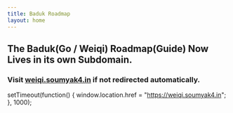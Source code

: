 ```yaml
---
title: Baduk Roadmap
layout: home
---
```


## The Baduk(Go / Weiqi) Roadmap(Guide) Now Lives in its own Subdomain.
### Visit [weiqi.soumyak4.in](https://weiqi.soumyak4.in) if not redirected automatically.

setTimeout(function() {
  window.location.href = "https://weiqi.soumyak4.in";
}, 1000);
